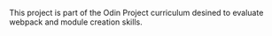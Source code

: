 This project is part of the Odin Project curriculum desined to evaluate webpack and module creation skills.
